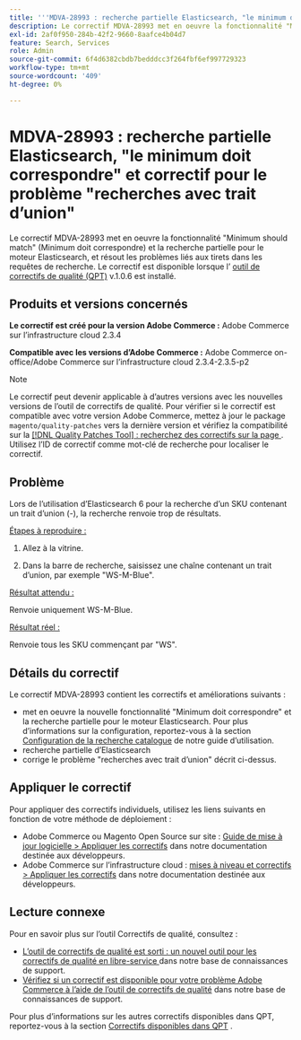 ```yaml
---
title: '''MDVA-28993 : recherche partielle Elasticsearch, "le minimum doit correspondre" et correction du problème "recherches avec trait d’union"'
description: Le correctif MDVA-28993 met en oeuvre la fonctionnalité "Minimum should match" (Minimum doit correspondre) et la recherche partielle pour le moteur Elasticsearch, et résout les problèmes liés aux tirets dans les requêtes de recherche. Le correctif est disponible lorsque l’[outil de correctifs de qualité (QPT)](/help/announcements/adobe-commerce-announcements/magento-quality-patches-released-new-tool-to-self-serve-quality-patches.md) v.1.0.6 est installé.
exl-id: 2af0f950-284b-42f2-9660-8aafce4b04d7
feature: Search, Services
role: Admin
source-git-commit: 6f4d6382cbdb7bedddcc3f264fbf6ef997729323
workflow-type: tm+mt
source-wordcount: '409'
ht-degree: 0%

---
```


# MDVA-28993 : recherche partielle Elasticsearch, &quot;le minimum doit correspondre&quot; et correctif pour le problème &quot;recherches avec trait d’union&quot;

Le correctif MDVA-28993 met en oeuvre la fonctionnalité &quot;Minimum should match&quot; (Minimum doit correspondre) et la recherche partielle pour le moteur Elasticsearch, et résout les problèmes liés aux tirets dans les requêtes de recherche. Le correctif est disponible lorsque l’ [outil de correctifs de qualité (QPT)](/help/announcements/adobe-commerce-announcements/magento-quality-patches-released-new-tool-to-self-serve-quality-patches.md) v.1.0.6 est installé.

## Produits et versions concernés

**Le correctif est créé pour la version Adobe Commerce :** Adobe Commerce sur l’infrastructure cloud 2.3.4

**Compatible avec les versions d’Adobe Commerce :** Adobe Commerce on-office/Adobe Commerce sur l’infrastructure cloud 2.3.4-2.3.5-p2

>[!NOTE]
>
>Le correctif peut devenir applicable à d’autres versions avec les nouvelles versions de l’outil de correctifs de qualité. Pour vérifier si le correctif est compatible avec votre version Adobe Commerce, mettez à jour le package `magento/quality-patches` vers la dernière version et vérifiez la compatibilité sur la [[!DNL Quality Patches Tool] : recherchez des correctifs sur la page ](https://devdocs.magento.com/quality-patches/tool.html#patch-grid). Utilisez l’ID de correctif comme mot-clé de recherche pour localiser le correctif.


## Problème

Lors de l’utilisation d’Elasticsearch 6 pour la recherche d’un SKU contenant un trait d’union (-), la recherche renvoie trop de résultats.

<u>Étapes à reproduire :</u>

1. Allez à la vitrine.

1. Dans la barre de recherche, saisissez une chaîne contenant un trait d’union, par exemple &quot;WS-M-Blue&quot;.

<u>Résultat attendu :</u>

Renvoie uniquement WS-M-Blue.

<u>Résultat réel :</u>

Renvoie tous les SKU commençant par &quot;WS&quot;.

## Détails du correctif

Le correctif MDVA-28993 contient les correctifs et améliorations suivants :

* met en oeuvre la nouvelle fonctionnalité &quot;Minimum doit correspondre&quot; et la recherche partielle pour le moteur Elasticsearch. Pour plus d’informations sur la configuration, reportez-vous à la section [Configuration de la recherche catalogue](https://docs.magento.com/user-guide/catalog/search-configuration.html#step-4-configure-minimum-terms-to-match) de notre guide d’utilisation.
* recherche partielle d’Elasticsearch
* corrige le problème &quot;recherches avec trait d’union&quot; décrit ci-dessus.

## Appliquer le correctif

Pour appliquer des correctifs individuels, utilisez les liens suivants en fonction de votre méthode de déploiement :

* Adobe Commerce ou Magento Open Source sur site : [Guide de mise à jour logicielle > Appliquer les correctifs](https://devdocs.magento.com/guides/v2.4/comp-mgr/patching/mqp.html) dans notre documentation destinée aux développeurs.
* Adobe Commerce sur l’infrastructure cloud : [mises à niveau et correctifs > Appliquer les correctifs](https://devdocs.magento.com/cloud/project/project-patch.html) dans notre documentation destinée aux développeurs.

## Lecture connexe

Pour en savoir plus sur l’outil Correctifs de qualité, consultez :

* [ L’outil de correctifs de qualité est sorti : un nouvel outil pour les correctifs de qualité en libre-service ](/help/announcements/adobe-commerce-announcements/magento-quality-patches-released-new-tool-to-self-serve-quality-patches.md) dans notre base de connaissances de support.
* [Vérifiez si un correctif est disponible pour votre problème Adobe Commerce à l’aide de l’outil de correctifs de qualité](/help/support-tools/patches-available-in-qpt-tool/check-patch-for-magento-issue-with-magento-quality-patches.md) dans notre base de connaissances de support.

Pour plus d’informations sur les autres correctifs disponibles dans QPT, reportez-vous à la section [Correctifs disponibles dans QPT](https://support.magento.com/hc/en-us/sections/360010506631-Patches-available-in-MQP-tool-) .
